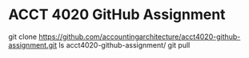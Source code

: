 # ACCT 4020 GitHub Assignment
git clone https://github.com/accountingarchitecture/acct4020-github-assignment.git
ls acct4020-github-assignment/
git pull

